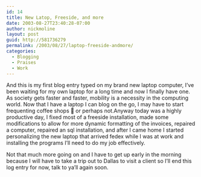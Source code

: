 ```yaml
---
id: 14
title: New Latop, Freeside, and more
date: 2003-08-27T23:40:28-07:00
author: nickmoline
layout: post
guid: http://581736279
permalink: /2003/08/27/laptop-freeside-andmore/
categories:
  - Blogging
  - Praises
  - Work
---
```

<p>And this is my first blog entry typed on my brand new laptop computer, I&#8217;ve been waiting for my own laptop for a long time and now I finally have one. As society gets faster and faster, mobility is a necessity in the computing world. Now that I have a laptop I can blog on the go, I may have to start frequenting coffee shops 🙂 or perhaps not.Anyway today was a highly productive day, I fixed most of a freeside installation, made some modifications to allow for more dynamic formatting of the invoices, repaired a computer, repaired an sql installation, and after I came home I started personalizing the new laptop that arrived fedex while I was at work and installing the programs I&#8217;ll need to do my job effectively.</p> 

<p>Not that much more going on and I have to get up early in the morning because I will have to take a trip out to Dallas to visit a client so I&#8217;ll end this log entry for now, talk to ya&#8217;ll again soon.</p>